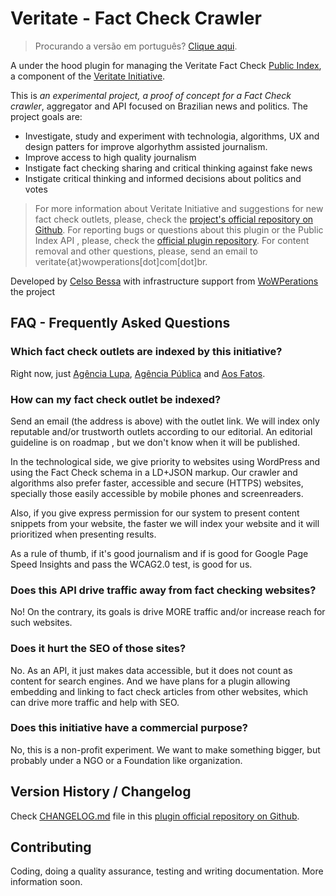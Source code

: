 # Veritate - Fact Check Crawler

> Procurando a versão em português? [Clique aqui](LEIAME.md).

A under the hood plugin for managing the Veritate Fact Check [Public Index](http://veritatecrawler.wowperations.com.br/), a component of the [Veritate Initiative](https://github.com/celsobessa/veritate).

This is *an experimental project, a proof of concept for a Fact Check crawler*, aggregator and API focused on Brazilian news and politics. The project goals are:

- Investigate, study and experiment with technologia, algorithms, UX and design patters for improve algorhythm assisted journalism.
- Improve access to high quality journalism
- Instigate fact checking sharing and critical thinking against fake news
- Instigate critical thinking and informed decisions about politics and votes

> For more information about Veritate Initiative and suggestions for new fact check outlets, please, check the [project's official repository on Github](https://github.com/celsobessa/veritate). For reporting bugs or questions about this plugin or the Public Index API , please, check the [official plugin repository](https://github.com/celsobessa/veritate-fact-check-crawler). For content removal and other questions, please, send an email to veritate{at}wowperations[dot]com[dot]br.

Developed by [Celso Bessa](https://www.celsobessa.com.br) with infrastructure support from [WoWPerations](https://www.wowperations.com.br) the project

## FAQ - Frequently Asked Questions

### Which fact check outlets are indexed by this initiative?

Right now, just [Agência Lupa](http://piaui.folha.uol.com.br/lupa/), [Agência Pública](https://apublica.org/checagem/) and [Aos Fatos](https://aosfatos.org).

### How can my fact check outlet be indexed?

Send an email (the address is above) with the outlet link. We will index only reputable and/or trustworth outlets according to our editorial. An editorial guideline is on roadmap , but we don't know when it will be published.

In the technological side, we give priority to websites using WordPress and using the Fact Check schema in a LD+JSON markup. Our crawler and algorithms also prefer faster, accessible and secure (HTTPS) websites, specially those easily accessible by mobile phones and screenreaders.

Also, if you give express permission for our system to present content snippets from your website, the faster we will index your website and it will prioritized when presenting results.

As a rule of thumb, if it's good journalism and if is good for Google Page Speed Insights and pass the WCAG2.0 test, is good for us.

### Does this API drive traffic away from fact checking websites?

No! On the contrary, its goals is drive MORE traffic and/or increase reach for such websites.

### Does it hurt the SEO of those sites?

No. As an API, it just makes data accessible, but it does not count as content for search engines. And we have plans for a plugin allowing embedding and linking to fact check articles from other websites, which can drive more traffic and help with SEO.

###  Does this initiative have a commercial purpose?

No, this is a non-profit experiment. We want to make something bigger, but probably under a NGO or a Foundation like organization.

## Version History / Changelog

Check [CHANGELOG.md](CHANGELOG.md) file in this [plugin official repository on Github](https://github.com/celsobessa/veritate-fact-check-crawler).

## Contributing

Coding, doing a quality assurance, testing and writing documentation. More information soon.